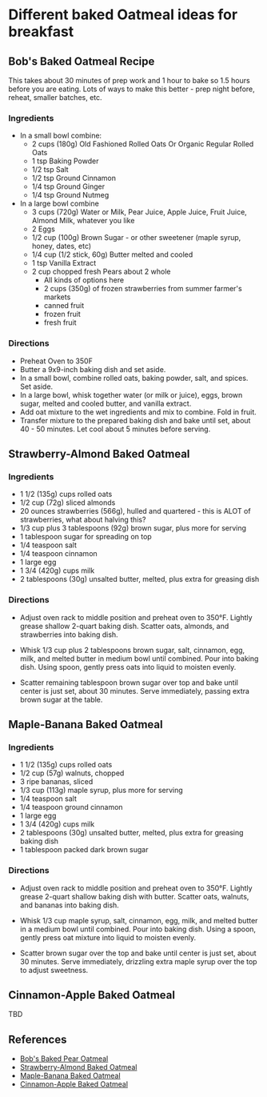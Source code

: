 # Different baked Oatmeal ideas for breakfast

## Bob's Baked Oatmeal Recipe

This takes about 30 minutes of prep work and 1 hour to bake so 1.5 hours before you are eating.  Lots of ways to make this better - prep night before, reheat, smaller batches, etc.

### Ingredients

- In a small bowl combine:
  - 2 cups (180g) Old Fashioned Rolled Oats Or Organic Regular Rolled Oats
  - 1 tsp Baking Powder
  - 1/2 tsp Salt
  - 1/2 tsp Ground Cinnamon
  - 1/4 tsp Ground Ginger
  - 1/4 tsp Ground Nutmeg
- In a large bowl combine
  - 3 cups (720g) Water or Milk, Pear Juice, Apple Juice, Fruit Juice, Almond Milk, whatever you like
  - 2 Eggs
  - 1/2 cup (100g) Brown Sugar - or other sweetener (maple syrup, honey, dates, etc)
  - 1/4 cup (1/2 stick, 60g) Butter melted and cooled
  - 1 tsp Vanilla Extract
  - 2 cup chopped fresh Pears about 2 whole
    - All kinds of options here
    - 2 cups (350g) of frozen strawberries from summer farmer's markets
    - canned fruit
    - frozen fruit
    - fresh fruit

### Directions

- Preheat Oven to 350F
- Butter a 9x9-inch baking dish and set aside.
- In a small bowl, combine rolled oats, baking powder, salt, and spices. Set aside.
- In a large bowl, whisk together water (or milk or juice), eggs, brown sugar, melted and cooled butter, and vanilla extract. 
- Add oat mixture to the wet ingredients and mix to combine. Fold in fruit.
- Transfer mixture to the prepared baking dish and bake until set, about 40 - 50 minutes. Let cool about 5 minutes before serving.

## Strawberry-Almond Baked Oatmeal

### Ingredients

- 1 1/2 (135g) cups rolled oats
- 1/2 cup (72g) sliced almonds 
- 20 ounces strawberries (566g), hulled and quartered - this is ALOT of strawberries, what about halving this?
- 1/3 cup plus 3 tablespoons (92g) brown sugar, plus more for serving
- 1 tablespoon sugar for spreading on top
- 1/4 teaspoon salt
- 1/4 teaspoon cinnamon
- 1 large egg
- 1 3/4 (420g) cups milk
- 2 tablespoons (30g) unsalted butter, melted, plus extra for greasing dish

### Directions

- Adjust oven rack to middle position and preheat oven to 350°F. Lightly grease shallow 2-quart baking dish. Scatter oats, almonds, and strawberries into baking dish.

- Whisk 1/3 cup plus 2 tablespoons brown sugar, salt, cinnamon, egg, milk, and melted butter in medium bowl until combined. Pour into baking dish. Using spoon, gently press oats into liquid to moisten evenly.

- Scatter remaining tablespoon brown sugar over top and bake until center is just set, about 30 minutes. Serve immediately, passing extra brown sugar at the table.

## Maple-Banana Baked Oatmeal

### Ingredients
- 1 1/2 (135g) cups rolled oats
- 1/2 cup (57g) walnuts, chopped
- 3 ripe bananas, sliced
- 1/3 cup (113g) maple syrup, plus more for serving
- 1/4 teaspoon salt
- 1/4 teaspoon ground cinnamon
- 1 large egg
- 1 3/4 (420g) cups milk
- 2 tablespoons (30g) unsalted butter, melted, plus extra for greasing baking dish
- 1 tablespoon packed dark brown sugar

### Directions

- Adjust oven rack to middle position and preheat oven to 350°F. Lightly grease 2-quart shallow baking dish with butter. Scatter oats, walnuts, and bananas into baking dish.

- Whisk 1/3 cup maple syrup, salt, cinnamon, egg, milk, and melted butter in a medium bowl until combined. Pour into baking dish. Using a spoon, gently press oat mixture into liquid to moisten evenly.

- Scatter brown sugar over the top and bake until center is just set, about 30 minutes. Serve immediately, drizzling extra maple syrup over the top to adjust sweetness.

## Cinnamon-Apple Baked Oatmeal

TBD

## References

- [Bob's Baked Pear Oatmeal](https://www.bobsredmill.com/recipes/how-to-make/baked-pear-oatmeal)
- [Strawberry-Almond Baked Oatmeal](https://www.seriouseats.com/strawberry-almond-baked-oatmeal-recipe)
- [Maple-Banana Baked Oatmeal](https://www.seriouseats.com/maple-banana-baked-oatmeal-recipe)
- [Cinnamon-Apple Baked Oatmeal](https://www.seriouseats.com/cinnamon-apple-baked-oatmeal-recipe)

